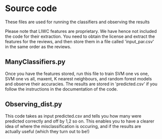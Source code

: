 # Source code

These files are used for running the classifiers and observing the results

Please note that LIWC features are proprietary. We have hence not included the code for their extraction. You need to obtain the license and extract the features for the reviews, and then store them in a file called 'input_par.csv' in the same order as the reviews.

## ManyClassifiers.py

Once you have the features stored, run this file to train SVM one vs one, SVM one vs all, maxent, K nearest neighbours, and random forest models and observe their accuracies. The results are stored in 'predicted.csv' if you follow the instructions in the documentation of the code.

## Observing_dist.py

This code takes as input predicted.csv and tells you how many were predicted correctly and off by 1,2 so on. This enables you to have a clearer idea of where the misclassification is occuring, and if the results are actually useful (which they turn out to be!)


